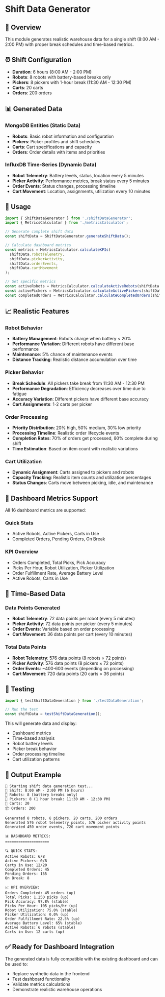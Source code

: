 # Shift Data Generator

## 🚀 **Overview**

This module generates realistic warehouse data for a single shift (8:00 AM - 2:00 PM) with proper break schedules and time-based metrics.

## ⏰ **Shift Configuration**

- **Duration**: 6 hours (8:00 AM - 2:00 PM)
- **Robots**: 8 robots with battery-based breaks only
- **Pickers**: 8 pickers with 1-hour break (11:30 AM - 12:30 PM)
- **Carts**: 20 carts
- **Orders**: 200 orders

## 📊 **Generated Data**

### **MongoDB Entities (Static Data)**
- **Robots**: Basic robot information and configuration
- **Pickers**: Picker profiles and shift schedules
- **Carts**: Cart specifications and capacity
- **Orders**: Order details with items and priorities

### **InfluxDB Time-Series (Dynamic Data)**
- **Robot Telemetry**: Battery levels, status, location every 5 minutes
- **Picker Activity**: Performance metrics, break status every 5 minutes
- **Order Events**: Status changes, processing timeline
- **Cart Movement**: Location, assignments, utilization every 10 minutes

## 🔧 **Usage**

```typescript
import { ShiftDataGenerator } from './shiftDataGenerator';
import { MetricsCalculator } from './metricsCalculator';

// Generate complete shift data
const shiftData = ShiftDataGenerator.generateShiftData();

// Calculate dashboard metrics
const metrics = MetricsCalculator.calculateKPIs(
  shiftData.robotTelemetry,
  shiftData.pickerActivity,
  shiftData.orderEvents,
  shiftData.cartMovement
);

// Get specific metrics
const activeRobots = MetricsCalculator.calculateActiveRobots(shiftData.robotTelemetry);
const activePickers = MetricsCalculator.calculateActivePickers(shiftData.pickerActivity);
const completedOrders = MetricsCalculator.calculateCompletedOrders(shiftData.orderEvents);
```

## 📈 **Realistic Features**

### **Robot Behavior**
- **Battery Management**: Robots charge when battery < 20%
- **Performance Variation**: Different robots have different base performance
- **Maintenance**: 5% chance of maintenance events
- **Distance Tracking**: Realistic distance accumulation over time

### **Picker Behavior**
- **Break Schedule**: All pickers take break from 11:30 AM - 12:30 PM
- **Performance Degradation**: Efficiency decreases over time due to fatigue
- **Accuracy Variation**: Different pickers have different base accuracy
- **Cart Assignments**: 1-2 carts per picker

### **Order Processing**
- **Priority Distribution**: 20% high, 50% medium, 30% low priority
- **Processing Timeline**: Realistic order lifecycle events
- **Completion Rates**: 70% of orders get processed, 60% complete during shift
- **Time Estimation**: Based on item count with realistic variations

### **Cart Utilization**
- **Dynamic Assignment**: Carts assigned to pickers and robots
- **Capacity Tracking**: Realistic item counts and utilization percentages
- **Status Changes**: Carts move between picking, idle, and maintenance

## 🎯 **Dashboard Metrics Support**

All 16 dashboard metrics are supported:

### **Quick Stats**
- Active Robots, Active Pickers, Carts in Use
- Completed Orders, Pending Orders, On Break

### **KPI Overview**
- Orders Completed, Total Picks, Pick Accuracy
- Picks Per Hour, Robot Utilization, Picker Utilization
- Order Fulfillment Rate, Average Battery Level
- Active Robots, Carts in Use

## 🔄 **Time-Based Data**

### **Data Points Generated**
- **Robot Telemetry**: 72 data points per robot (every 5 minutes)
- **Picker Activity**: 72 data points per picker (every 5 minutes)
- **Order Events**: Variable based on order processing
- **Cart Movement**: 36 data points per cart (every 10 minutes)

### **Total Data Points**
- **Robot Telemetry**: 576 data points (8 robots × 72 points)
- **Picker Activity**: 576 data points (8 pickers × 72 points)
- **Order Events**: ~400-600 events (depending on processing)
- **Cart Movement**: 720 data points (20 carts × 36 points)

## 🚀 **Testing**

```typescript
import { testShiftDataGeneration } from './testDataGeneration';

// Run the test
const shiftData = testShiftDataGeneration();
```

This will generate data and display:
- Dashboard metrics
- Time-based analysis
- Robot battery levels
- Picker break behavior
- Order processing timeline
- Cart utilization patterns

## 📝 **Output Example**

```
🚀 Starting shift data generation test...
📅 Shift: 8:00 AM - 2:00 PM (6 hours)
🤖 Robots: 8 (battery breaks only)
👥 Pickers: 8 (1 hour break: 11:30 AM - 12:30 PM)
🛒 Carts: 20
📦 Orders: 200

Generated 8 robots, 8 pickers, 20 carts, 200 orders
Generated 576 robot telemetry points, 576 picker activity points
Generated 450 order events, 720 cart movement points

📊 DASHBOARD METRICS:
====================

🔍 QUICK STATS:
Active Robots: 6/8
Active Pickers: 0/8
Carts in Use: 12/20
Completed Orders: 45
Pending Orders: 155
On Break: 8

📈 KPI OVERVIEW:
Orders Completed: 45 orders (up)
Total Picks: 1,250 picks (up)
Pick Accuracy: 97.8% (stable)
Picks Per Hour: 105 picks/hr (up)
Robot Utilization: 75.0% (stable)
Picker Utilization: 0.0% (up)
Order Fulfillment Rate: 22.5% (up)
Average Battery Level: 65% (stable)
Active Robots: 6 robots (stable)
Carts in Use: 12 carts (up)
```

## ✅ **Ready for Dashboard Integration**

The generated data is fully compatible with the existing dashboard and can be used to:
- Replace synthetic data in the frontend
- Test dashboard functionality
- Validate metrics calculations
- Demonstrate realistic warehouse operations
